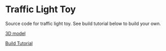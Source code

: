 # Traffic Light Toy
Source code for traffic light toy. See build tutorial below to build your own.

[3D model](https://rxl.dev/trafficlightmodel)

[Build Tutorial](https://rxl.dev/trafficlight)
